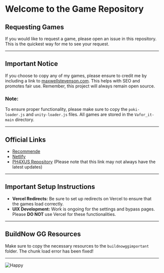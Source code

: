 # Welcome to the Game Repository

## Requesting Games
If you would like to request a game, please open an issue in this repository. This is the quickest way for me to see your request.

---

## Important Notice
If you choose to copy any of my games, please ensure to credit me by including a link to [maxwellstevenson.com](https://maxwellstevenson.com). This helps with SEO and promotes fair use. Remember, this project will always remain open source.

### Note:
To ensure proper functionality, please make sure to copy the `poki-loader.js` and `unity-loader.js` files. All games are stored in the `Vafor_it-main` directory.

---

## Official Links
- [Recommende](https://maxwellstevenson.com)
- [Netlify](https://vafor.netlify.app)
- [PH4XUS Repository](https://ph4xus.github.io) (Please note that this link may not always have the latest updates)

---

## Important Setup Instructions
- **Vercel Redirects:** Be sure to set up redirects on Vercel to ensure that the games load correctly.
- **UIX Development:** Work is ongoing for the settings and bypass pages. Please **DO NOT** use Vercel for these functionalities.

---

## BuildNow GG Resources
Make sure to copy the necessary resources to the `buildnowggimportant` folder. The chunk load error has been fixed!

---

![Happy](https://github.com/user-attachments/assets/825526be-76bc-44f4-92d5-42de752f6431)
